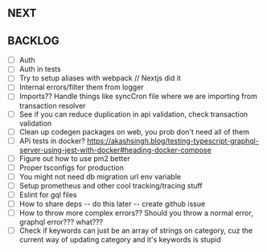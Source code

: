 ## NEXT

## BACKLOG

-   [ ] Auth
-   [ ] Auth in tests
-   [ ] Try to setup aliases with webpack // Nextjs did it
-   [ ] Internal errors/filter them from logger
-   [ ] Imports?? Handle things like syncCron file where we are importing from transaction resolver
-   [ ] See if you can reduce duplication in api validation, check transaction validation
-   [ ] Clean up codegen packages on web, you prob don't need all of them
-   [ ] APi tests in docker?
        https://akashsingh.blog/testing-typescript-graphql-server-using-jest-with-docker#heading-docker-compose
-   [ ] Figure out how to use pm2 better
-   [ ] Proper tsconfigs for production
-   [ ] You might not need db migration url env variable
-   [ ] Setup prometheus and other cool tracking/tracing stuff
-   [ ] Eslint for gql files
-   [ ] How to share deps -- do this later -- create github issue
-   [ ] How to throw more complex errors?? Should you throw a normal error, graphql error??? what???
-   [ ] Check if keywords can just be an array of strings on category, cuz the current way of updating category and it's keywords
        is stupid
